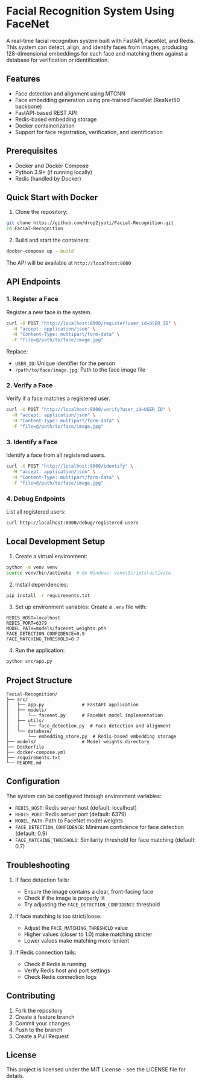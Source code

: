 # Facial Recognition System Using FaceNet

A real-time facial recognition system built with FastAPI, FaceNet, and Redis. This system can detect, align, and identify faces from images, producing 128-dimensional embeddings for each face and matching them against a database for verification or identification.

## Features

- Face detection and alignment using MTCNN
- Face embedding generation using pre-trained FaceNet (ResNet50 backbone)
- FastAPI-based REST API
- Redis-based embedding storage
- Docker containerization
- Support for face registration, verification, and identification

## Prerequisites

- Docker and Docker Compose
- Python 3.9+ (if running locally)
- Redis (handled by Docker)

## Quick Start with Docker

1. Clone the repository:
```bash
git clone https://github.com/drop2jyoti/Facial-Recognition.git
cd Facial-Recognition
```

2. Build and start the containers:
```bash
docker-compose up --build
```

The API will be available at `http://localhost:8000`

## API Endpoints

### 1. Register a Face
Register a new face in the system.

```bash
curl -X POST "http://localhost:8000/register?user_id=USER_ID" \
  -H "accept: application/json" \
  -H "Content-Type: multipart/form-data" \
  -F "file=@/path/to/face/image.jpg"
```

Replace:
- `USER_ID`: Unique identifier for the person
- `/path/to/face/image.jpg`: Path to the face image file

### 2. Verify a Face
Verify if a face matches a registered user.

```bash
curl -X POST "http://localhost:8000/verify?user_id=USER_ID" \
  -H "accept: application/json" \
  -H "Content-Type: multipart/form-data" \
  -F "file=@/path/to/face/image.jpg"
```

### 3. Identify a Face
Identify a face from all registered users.

```bash
curl -X POST "http://localhost:8000/identify" \
  -H "accept: application/json" \
  -H "Content-Type: multipart/form-data" \
  -F "file=@/path/to/face/image.jpg"
```

### 4. Debug Endpoints

List all registered users:
```bash
curl http://localhost:8000/debug/registered-users
```

## Local Development Setup

1. Create a virtual environment:
```bash
python -m venv venv
source venv/bin/activate  # On Windows: venv\Scripts\activate
```

2. Install dependencies:
```bash
pip install -r requirements.txt
```

3. Set up environment variables:
Create a `.env` file with:
```
REDIS_HOST=localhost
REDIS_PORT=6379
MODEL_PATH=models/facenet_weights.pth
FACE_DETECTION_CONFIDENCE=0.9
FACE_MATCHING_THRESHOLD=0.7
```

4. Run the application:
```bash
python src/app.py
```

## Project Structure

```
Facial-Recognition/
├── src/
│   ├── app.py              # FastAPI application
│   ├── models/
│   │   └── facenet.py      # FaceNet model implementation
│   ├── utils/
│   │   └── face_detection.py  # Face detection and alignment
│   └── database/
│       └── embedding_store.py  # Redis-based embedding storage
├── models/                 # Model weights directory
├── Dockerfile
├── docker-compose.yml
├── requirements.txt
└── README.md
```

## Configuration

The system can be configured through environment variables:

- `REDIS_HOST`: Redis server host (default: localhost)
- `REDIS_PORT`: Redis server port (default: 6379)
- `MODEL_PATH`: Path to FaceNet model weights
- `FACE_DETECTION_CONFIDENCE`: Minimum confidence for face detection (default: 0.9)
- `FACE_MATCHING_THRESHOLD`: Similarity threshold for face matching (default: 0.7)

## Troubleshooting

1. If face detection fails:
   - Ensure the image contains a clear, front-facing face
   - Check if the image is properly lit
   - Try adjusting the `FACE_DETECTION_CONFIDENCE` threshold

2. If face matching is too strict/loose:
   - Adjust the `FACE_MATCHING_THRESHOLD` value
   - Higher values (closer to 1.0) make matching stricter
   - Lower values make matching more lenient

3. If Redis connection fails:
   - Check if Redis is running
   - Verify Redis host and port settings
   - Check Redis connection logs

## Contributing

1. Fork the repository
2. Create a feature branch
3. Commit your changes
4. Push to the branch
5. Create a Pull Request

## License

This project is licensed under the MIT License - see the LICENSE file for details.

